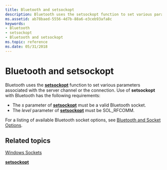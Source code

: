 ```yaml
---
title: Bluetooth and setsockopt
description: Bluetooth uses the setsockopt function to set various parameters associated with the server channel or the connection.
ms.assetid: ab78baed-5556-4d7b-88a6-e3ceb93afa8c
keywords:
- Bluetooth
- setsockopt
- Bluetooth and setsockopt
ms.topic: reference
ms.date: 05/31/2018
---
```


# Bluetooth and setsockopt

Bluetooth uses the [**setsockopt**](/windows/desktop/api/winsock/nf-winsock-setsockopt) function to set various parameters associated with the server channel or the connection. Use of **setsockopt** with Bluetooth has the following requirements:

-   The *s* parameter of [**setsockopt**](/windows/desktop/api/winsock/nf-winsock-setsockopt) must be a valid Bluetooth socket.
-   The *level* parameter of [**setsockopt**](/windows/desktop/api/winsock/nf-winsock-setsockopt) must be SOL\_RFCOMM.

For a listing of available Bluetooth socket options, see [Bluetooth and Socket Options](bluetooth-and-socket-options.md).

## Related topics

<dl> <dt>

[Windows Sockets](/windows/desktop/WinSock/windows-sockets-start-page-2)
</dt> <dt>

[**setsockopt**](/windows/desktop/api/winsock/nf-winsock-setsockopt)
</dt> </dl>

 

 
